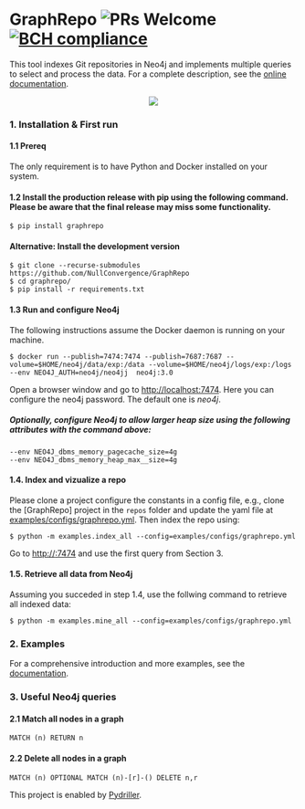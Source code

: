 # GraphRepo ![PRs Welcome](https://img.shields.io/badge/PRs-welcome-brightgreen.svg?style=flat-square) [![BCH compliance](https://bettercodehub.com/edge/badge/NullConvergence/GraphRepo?branch=develop)](https://bettercodehub.com/)

This tool indexes Git repositories in Neo4j and implements multiple queries to select and process the data.
For a complete description, see the [online documentation](https://graphrepo.readthedocs.io/en/latest/).

<p align="center">
  <img src="https://raw.githubusercontent.com/NullConvergence/GraphRepo/develop/docs/source/GraphRepoSchema.svg">
</p>

###  1. Installation & First run

#### 1.1 Prereq
The only requirement is to have Python and Docker installed on your system.

#### 1.2 Install the production release with pip using the following command. Please be aware that the final release may miss some functionality.

```
$ pip install graphrepo
```

#### Alternative: Install the development version
```
$ git clone --recurse-submodules https://github.com/NullConvergence/GraphRepo
$ cd graphrepo/
$ pip install -r requirements.txt
```


#### 1.3 Run and configure Neo4j

The following instructions assume the Docker daemon is running on your machine.

```
$ docker run --publish=7474:7474 --publish=7687:7687 --volume=$HOME/neo4j/data/exp:/data --volume=$HOME/neo4j/logs/exp:/logs --env NEO4J_AUTH=neo4j/neo4jj  neo4j:3.0
```

Open a browser window and go to [http://localhost:7474](http://localhost:7474). Here you can configure the neo4j password.
The default one is *neo4j*.

##### Optionally, configure Neo4j to allow larger heap size using the following attributes with the command above:

```
--env NEO4J_dbms_memory_pagecache_size=4g
--env NEO4J_dbms_memory_heap_max__size=4g
```

#### 1.4. Index and vizualize a repo

Please clone a project configure the constants in a config file, e.g., clone
the [GraphRepo] project in the ``repos`` folder and update the yaml file at [examples/configs/graphrepo.yml](https://github.com/NullConvergence/GraphRepo/blob/develop/examples/configs/graphrepo.yml).
Then index the repo using:

```
$ python -m examples.index_all --config=examples/configs/graphrepo.yml
```

Go to [http://<neo4j-address>:7474](http://<>:7474) and use the first query from Section 3.


#### 1.5. Retrieve all data from Neo4j

Assuming you succeded in step 1.4, use the follwing command to retrieve all indexed data:

```
$ python -m examples.mine_all --config=examples/configs/graphrepo.yml
```


### 2. Examples

For a comprehensive introduction and more examples, see the [documentation](https://graphrepo.readthedocs.io/en/latest/examples.html).



### 3. Useful Neo4j queries

#### 2.1 Match all nodes in a graph
```
MATCH (n) RETURN n
```


#### 2.2 Delete all nodes in a graph

```
MATCH (n) OPTIONAL MATCH (n)-[r]-() DELETE n,r
```



This project is enabled by [Pydriller](https://github.com/ishepard/pydriller).
